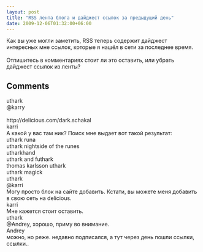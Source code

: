 ```yaml
---
layout: post
title: "RSS лента блога и дайджест ссылок за предыдущий день"
date: 2009-12-06T01:32:00+06:00
---
```


<div class='post'>
Как вы уже могли заметить, RSS теперь содержит дайджест интересных мне ссылок, которые я нашёл в сети за последнее время.<br />
<br />
Отпишитесь в комментариях стоит ли это оставить, или убрать дайджест ссылок из ленты?</div>
<h2>Comments</h2>
<div class='comments'>
<div class='comment'>
<div class='author'>uthark</div>
<div class='content'>
@karry<br /><br />http://delicious.com/dark.schakal</div>
</div>
<div class='comment'>
<div class='author'>karri</div>
<div class='content'>
А какой у вас там ник? Поиск мне выдает вот такой результат:<br />uthark runa<br />uthark nightside of the runes<br />utharkhand<br />uthark and futhark<br />thomas karlsson uthark<br />uthark magick</div>
</div>
<div class='comment'>
<div class='author'>uthark</div>
<div class='content'>
@karri <br />Могу просто блок на сайте добавить. Кстати, вы можете меня добавить в свою сеть на delicious.</div>
</div>
<div class='comment'>
<div class='author'>karri</div>
<div class='content'>
Мне кажется стоит оставить.</div>
</div>
<div class='comment'>
<div class='author'>uthark</div>
<div class='content'>
@Andrey, хорошо, приму во внимание.</div>
</div>
<div class='comment'>
<div class='author'>Andrey</div>
<div class='content'>
можно, но реже. недавно подписался, а тут через день пошли ссылки, ссылки..</div>
</div>
</div>
